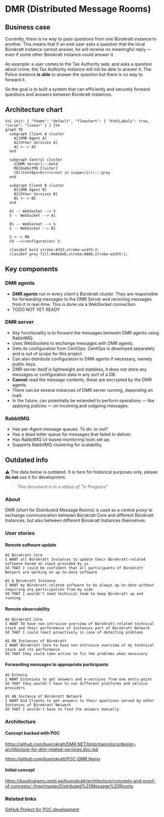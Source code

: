 # DMR (Distributed Message Rooms)

## Business case

Currently, there is no way to pass questions from one Bürokratt instance to another. This means that if an end-user asks a question that the local Bürokratt instance cannot answer, he will receive no meaningful reply — even if some other Bürokratt instance could answer it.

An example: a user comes to the Tax Authority web, and asks a question about crime, the Tax Authority instance will not be able to answer it. The Police instance **is able** to answer the question but there is no way to forward it.

So the goal is to built a system that can efficiently and securely forward questions and answers between Bürokratt instances.

## Architecture chart

```mermaid
%%{ init: { "theme": "default", "flowchart": { "htmlLabels": true, "curve": "linear" } } }%%
graph TD
  subgraph Client A cluster
    A1[DMR Agent A]
    A2[Other Services A]
    A1 <--> A2
  end

  subgraph Central cluster
    S[DMR Server]:::bold
    MQ[RabbitMQ Cluster]
    CO((CentOps<br/><i>not in scope</i>)):::grey
  end

  subgraph Client B cluster
    B1[DMR Agent B]
    B2[Other Services B]
    B1 <--> B2
  end

  A1 -- WebSocket --> S
  S -- WebSocket --> A1

  B1 -- WebSocket --> S
  S -- WebSocket --> B1

  S <--> MQ
  CO -->|configuration| S

  classDef bold stroke:#333,stroke-width:2;
  classDef grey fill:#e0e0e0,stroke:#888,stroke-width:1;
```

## Key components

### DMR agents

- **DMR agents** run in every client's Bürokratt cluster. They are responsible for forwarding messages to the DMR Server and receiving messages from it in real-time. This is done via a WebSocket connection.
- TODO NOT YET READY

### DMR server

- Key functionality is to forward the messages between DMR agents using RabbitMQ.
- Uses WebSockets to exchange messages with DMR agents.
- Gets its configuration from CentOps. CentOps is developed separately and is out of scope for this project.
- Can also distribute configuration to DMR agents if necessary, namely public keys.
- DMR server _itself_ is lightweight and stateless, it does not store any messages or configuration data in any sort of a DB.
- **Cannot** read the message contents, these are encrypted by the DMR agents.
- There can be several instances of DMR server running, depending on load.
- In the future, can potentially be extended to perform operations — like applying policies — on incoming and outgoing messages.

### RabbitMQ

- Has per-Agent message queues. To do: or not?
- Has a dead letter queue for messages that failed to deliver.
- Has RabbitMQ UI-based monitoring tools set up.
- Supports RabbitMQ clustering for scalability.

## Outdated info

⚠️ The data below is outdated. It is here for historical purposes only, please **do not** use it for development.

> _This document is in a status of "In Progress"_

### About

DMR (short for Distributed Message Rooms) is used as a central _proxy_ to exchange communication between Bürokratt Core and different Bürokratt Instances, but also between different Bürokratt Instances themselves.

### User stories

#### Remote software update

```
AS Bürokratt Core
I WANT all Bürokratt Instances to update their Bürokratt-related software based on input provided by us
SO THAT I could be confident that all participants of Bürokratt Network are working on up-to-date software
```

```
AS A Bürokratt Instance
I WANT my Bürokratt-related software to be always up-to-date without requiring any participation from my side
SO THAT I wouldn't need technical team to keep Bürokratt up and running
```

#### Remote observability

```
AS Bürokratt Core
I WANT TO have non-intrusive overview of Bürokratt-related technical stack and their performance of Instances part of Bürokratt Network
SO THAT I could react proactively in case of detecting problems
```

```
AS AN Instances of Bürokratt
I WANT Bürokratt Core to have non-intrusive overview of my technical stack and its performance
SO THAT they could take action to fix the problems when necessary
```

#### Forwarding messages to appropriate participants

```
AS Estonia
I WANT Estonians to get answers and e-services from one entry-point
SO THAT they wouldn't have to use different platforms and service providers
```

```
AS AN Instance of Bürokratt Network
I WANT End Clients to get answers to their questions served by other Instances of Bürokratt Network
SO THAT I wouldn't have to find the answers manually
```

### Architecture

#### Concept backed with POC

<https://github.com/buerokratt/DMR.NET/blob/main/docs/design-architecture-for-dmr-related-services.doc.md>

<https://github.com/buerokratt/POC-DMR.Nginx>

#### Initial concept

<https://koodivaramu.eesti.ee/buerokratt/architecture/concepts-and-proof-of-concepts/-/tree/master/Distributed%20Message%20Rooms>

### Related links

[GitHub Project for POC development](https://github.com/orgs/buerokratt/projects/3/views/1)
